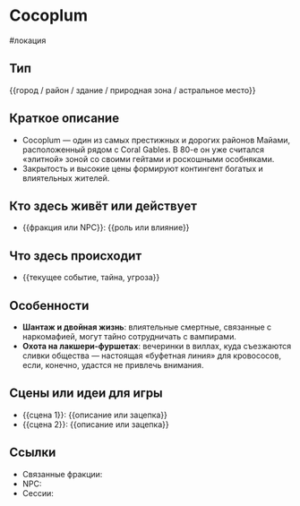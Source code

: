 # Cocoplum
#локация

## Тип
{{город / район / здание / природная зона / астральное место}}

## Краткое описание
- Cocoplum — один из самых престижных и дорогих районов Майами, расположенный рядом с Coral Gables. В 80-е он уже считался «элитной» зоной со своими гейтами и роскошными особняками.
- Закрытость и высокие цены формируют контингент богатых и влиятельных жителей.

## Кто здесь живёт или действует
- {{фракция или NPC}}: {{роль или влияние}}

## Что здесь происходит
- {{текущее событие, тайна, угроза}}

## Особенности
- **Шантаж и двойная жизнь**: влиятельные смертные, связанные с наркомафией, могут тайно сотрудничать с вампирами.
- **Охота на лакшери-фуршетах**: вечеринки в виллах, куда съезжаются сливки общества — настоящая «буфетная линия» для кровососов, если, конечно, удастся не привлечь внимания.

## Сцены или идеи для игры
- {{сцена 1}}: {{описание или зацепка}}
- {{сцена 2}}: {{описание или зацепка}}

## Ссылки
- Связанные фракции: 
- NPC: 
- Сессии: 
